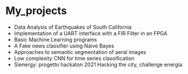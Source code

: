 # My_projects

- Data Analysis of Earthquakes of South California
- Implementation of a UART interface with a FIR Filter in an FPGA
- Basic Machine Learning programs
- A Fake news classifier using Naive Bayes
- Approaches to semantic segmentation of aeral images
- Low complexity CNN for time series classification
- Sienergy: progetto hackaton 2021 Hacking the city, challenge energia
